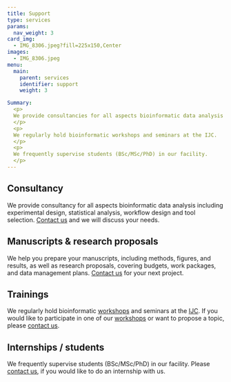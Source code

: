 ```yaml
---
title: Support
type: services
params:
  nav_weight: 3
card_img:
  - IMG_8306.jpeg?fill=225x150,Center
images:
  - IMG_8306.jpeg
menu:
  main:
    parent: services
    identifier: support
    weight: 3

Summary:
  <p>
  We provide consultancies for all aspects bioinformatic data analysis including experimental design, statistical analysis, workflow design and tool selection.
  </p>
  <p>
  We regularly hold bioinformatic workshops and seminars at the IJC.
  </p>
  <p>
  We frequently supervise students (BSc/MSc/PhD) in our facility. 
  </p>    
---
```

<div class="ijc_bit_card">
 
## Consultancy

We provide consultancy for all aspects bioinformatic data analysis including experimental design, statistical analysis, workflow design and tool selection. <a href="/"> Contact us</a> and we will discuss your needs.

</div>
<div class="ijc_bit_card">

## Manuscripts & research proposals

We help you prepare your manuscripts, including methods, figures, and results, as well as research proposals, covering budgets, work packages, and data management plans. <a href="/"> Contact us</a> for your next project.

</div>
<div class="ijc_bit_card">

## Trainings



We regularly hold bioinformatic <a href="https://ijcbit.github.io/Workshops/" target="_blank">workshops</a> and seminars at the <a href="https://www.carrerasresearch.org/" target="_blank">IJC</a>. If you would like to participate in one of our <a href="https://ijcbit.github.io/Workshops/" target="_blank">workshops</a> or want to propose a topic, please <a href="/"> contact us</a>.

</div>
<div class="ijc_bit_card">

## Internships / students

We frequently supervise students (BSc/MSc/PhD) in our facility. Please <a href="/"> contact us</a>, if you would like to do an internship with us.

</div>